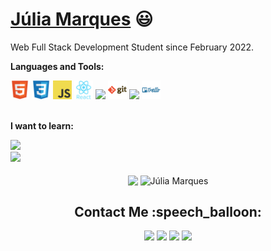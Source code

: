 # <a href="https://www.linkedin.com/in/marques-julia/">Júlia Marques</a> :smiley:

Web Full Stack Development Student since February 2022.

**Languages and Tools:**  
<div>
  <div>
  <code><img height="30" src="https://raw.githubusercontent.com/devicons/devicon/master/icons/html5/html5-original.svg"></code>
  <code><img height="30" src="https://raw.githubusercontent.com/devicons/devicon/master/icons/css3/css3-original.svg"></code>
  <code><img height="30" src="https://raw.githubusercontent.com/github/explore/80688e429a7d4ef2fca1e82350fe8e3517d3494d/topics/javascript/javascript.png"></code>
  <code><img height="30" src="https://raw.githubusercontent.com/devicons/devicon/master/icons/react/react-original-wordmark.svg"></code>
  <code><img height="30" src="https://cdn.jsdelivr.net/gh/devicons/devicon/icons/nodejs/nodejs-original.svg"></code>
  <code><img height="30" src="https://raw.githubusercontent.com/github/explore/80688e429a7d4ef2fca1e82350fe8e3517d3494d/topics/git/git.png"></code>
  <code><img height="30" src="https://cdn.jsdelivr.net/gh/devicons/devicon/icons/jest/jest-plain.svg"></code>
  <code><img height="30" src="https://raw.githubusercontent.com/devicons/devicon/master/icons/trello/trello-plain-wordmark.svg"></code>
  </div>

  <br/>

  **I want to learn:**
  <div>
  <code><img height="30" src="https://cdn.jsdelivr.net/gh/devicons/devicon/icons/flutter/flutter-original.svg"> </code>
  </div>

  <img height="100" src="https://cdn.discordapp.com/attachments/756657072593961034/994320072866799726/download20210200193026_-_Copia.png"> 
</div>

<br/>

<!-- profile information -->
<div align="center">
  <img align="center" width="340px" src="https://github-readme-stats.vercel.app/api/top-langs/?username=juliamarqss&theme=radical&hide=glsl,python" />
  <img align="center" width="450px" src="https://github-readme-stats.vercel.app/api?username=juliamarqss&&show_icons=true&theme=radical&line_height=27&v=5" alt="Júlia   Marques" />
</div>

 
<h2 align="center">Contact Me :speech_balloon:</h2>
<div align="center"> 
  <a href="https://www.instagram.com/julia_marqss/" target="_blank"><img src="https://img.shields.io/badge/-Instagram-%23E4405F?style=for-the-badge&logo=instagram&logoColor=white" target="_blank"></a>
  <a href = "mailto:juliamarques61@gmail.com"><img src="https://img.shields.io/badge/-Gmail-%23333?style=for-the-badge&logo=gmail&logoColor=white" target="_blank"></a>
  <a href="https://www.linkedin.com/in/marques-julia/" target="_blank"><img src="https://img.shields.io/badge/-LinkedIn-0ba2be?style=for-the-badge&logo=linkedin&logoColor=white" target="_blank"></a> 
  </a>
  <a href="https://juliamarqss.github.io/" target="_blank"><img src="https://img.shields.io/badge/-Portfolio-af87ff?style=for-the-badge&logo=Github&logoColor=ffffff&link=calvitoria.github.io"></a> 
</div>
